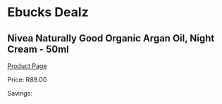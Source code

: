 
# Ebucks Dealz
## Nivea Naturally Good Organic Argan Oil, Night Cream - 50ml
[Product Page](https://www.ebucks.com/web/shop/productSelected.do?prodId=1169912509&catId=1158500262)

Price: R89.00

Savings: 


	
